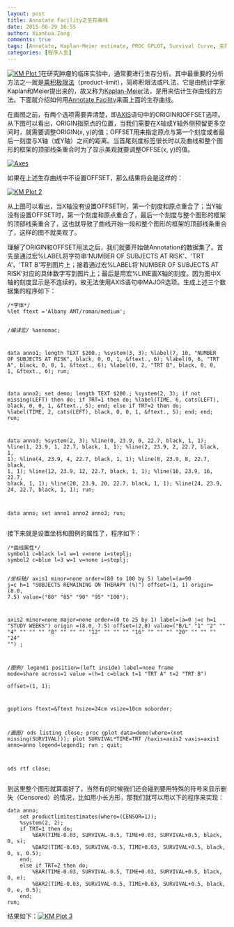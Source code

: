 ```yaml
---
layout: post
title: Annotate Facility之生存曲线
date: 2015-08-29 16:55
author: Xianhua.Zeng
comments: true
tags: [Annotate, Kaplan-Meier estimate, PROC GPLOT, Survival Curve, 生存分析]
categories: [程序人生]
---
```

<p><a href="http://www.xianhuazeng.com/cn/wp-content/uploads/2015/08/KM-Plot-1.jpg"><img class="aligncenter size-full" src="http://www.xianhuazeng.com/cn/wp-content/uploads/2015/08/KM-Plot-1.jpg" alt="KM Plot 1" /></a>在研究肿瘤的临床实验中，通常要进行生存分析。其中最重要的分析方法之一就是<span style="text-decoration: none;"><a href="https://en.wikipedia.org/wiki/Kaplan%E2%80%93Meier_estimator" target="_blank">乘积极限法</a></span>（product-limit），简称积限法或PL法，它是由统计学家Kaplan和Meier提出来的，故又称为<span style="text-decoration: none;"><a href="https://en.wikipedia.org/wiki/Kaplan%E2%80%93Meier_estimator" target="_blank">Kaplan-Meier</a></span>法，是用来估计生存曲线的方法。下面就介绍如何用<span style="text-decoration: none;"><a href="http://support.sas.com/documentation/cdl/en/graphref/63022/HTML/default/viewer.htm#annodata-creating-grelem.htm" target="_blank">Annotate Facility</a></span>来画上面的生存曲线。</p>
<p>在画图之前，有两个选项需要弄清楚，即<span style="text-decoration: none;"><a href="https://support.sas.com/documentation/cdl/en/graphref/63022/HTML/default/viewer.htm#axischap.htm" target="_blank">AXIS</a></span>语句中的ORIGIN和OFFSET选项。从下图可以看出，ORIGIN指原点的位置，当我们需要在X轴或Y轴外侧预留更多空间时，就需要调整ORIGIN(x, y)的值；OFFSET用来指定原点与第一个刻度或者最后一刻度与X轴（或Y轴）之间的距离。当首尾刻度标签很长时以及曲线和整个图形的框架的顶部线条重合时为了显示美观就要调整OFFSE(x, y)的值。</p>
<p><a href="http://www.xianhuazeng.com/cn/wp-content/uploads/2015/08/Axes.jpg"><img class="aligncenter size-full" src="http://www.xianhuazeng.com/cn/wp-content/uploads/2015/08/Axes.jpg" alt="Axes" /></a></p>
<p>如果在上述生存曲线中不设置OFFSET，那么结果将会是这样的：</p>
<p><a href="http://www.xianhuazeng.com/cn/wp-content/uploads/2015/08/KM-Plot-2.jpg"><img class="aligncenter size-full" src="http://www.xianhuazeng.com/cn/wp-content/uploads/2015/08/KM-Plot-2.jpg" alt="KM Plot 2" /></a></p>
<p>从上图可以看出，当X轴没有设置OFFSET时，第一个刻度和原点重合了；当Y轴没有设置OFFSET时，第一个刻度和原点重合了，最后一个刻度与整个图形的框架的顶部线条重合了，这也就导致了曲线开始一段和整个图形的框架的顶部线条重合了，这样的图不就美观了。</p>
<p>理解了ORIGIN和OFFSET用法之后，我们就要开始做Annotation的数据集了。首先是通过宏%LABEL将字符串‘NUMBER OF SUBJECTS AT RISK’、'TRT A'、'TRT B'写到图片上；接着通过宏%LABEL将‘NUMBER OF SUBJECTS AT RISK’对应的具体数字写到图片上；最后是用宏%LINE画X轴的刻度。因为图中X轴的刻度显示是不连续的，故无法使用AXIS语句中MAJOR选项。生成上述三个数据集的程序如下：</p>
<pre><code>/*字体*/
%let ftext ='Albany AMT/roman/medium';

/*编译宏*/
%annomac;

data anno1;
    length TEXT $200.;
    %system(3, 3);
    %label(7, 10, "NUMBER OF SUBJECTS AT RISK", black, 0, 0, 1, &amp;ftext., 6);
    %label(0, 6, "TRT A", black, 0, 0, 1, &amp;ftext., 6);
    %label(0, 2, "TRT B", black, 0, 0, 1, &amp;ftext., 6);
run;

data anno2;
    set demo;
    length TEXT $200.;
    %system(2, 3);
    if not missing(LEFT) then do;
        if TRT=1 then do; %label(TIME, 6, cats(LEFT), black, 0, 0, 1, &amp;ftext., 5); end;
        else if TRT=2 then do; %label(TIME, 2, cats(LEFT), black, 0, 0, 1, &amp;ftext., 5); end;
    end;
run;

data anno3;
    %system(2, 3);
    %line(0, 23.9, 0,  22.7, black, 1, 1);
    %line(1, 23.9, 1,  22.7, black, 1, 1);
    %line(2, 23.9, 2, 22.7, black, 1, 1);
    %line(4, 23.9, 4, 22.7, black, 1, 1);
    %line(8, 23.9, 8, 22.7, black, 1, 1);
    %line(12, 23.9, 12, 22.7, black, 1, 1);
    %line(16, 23.9, 16, 22.7, black, 1, 1);
    %line(20, 23.9, 20, 22.7, black, 1, 1);
    %line(24, 23.9, 24, 22.7, black, 1, 1);
run;

data anno;
    set anno1 anno2 anno3;
run;
</code></pre>
<p>接下来就是设置坐标和图例的属性了，程序如下：</p>
<pre><code>/*曲线属性*/
symbol1 c=black l=1 w=1 v=none i=steplj;
symbol2 c=blue l=3 w=1 v=none i=steplj;

/*坐标轴*/
axis1 minor=none order=(80 to 100 by 5) label=(a=90 j=c h=1 "SUBJECTS REMAINING ON THERAPY (%)")
offset=(1, 1) origin=(8.0, 7.5) value=("80" "85" "90" "95" "100");

axis2 minor=none major=none order=(0 to 25 by 1) label=(a=0 j=c h=1 "STUDY WEEKS")
origin =(8.0, 7.5) offset=(2,0) value=("B/L" "1" "2" "" "4" "" "" "" "8" "" "" "" "12" "" "" "" "16" "" "" "" "20" "" "" "" "24" "") ;

/*图例*/
legend1  position=(left inside) label=none frame mode=share across=1
         value =(h=1 c=black t=1 "TRT A"
                             t=2 "TRT B")  
         offset=(1, 1);

goptions ftext=&amp;ftext hsize=24cm vsize=10cm noborder;

/*画图*/
ods listing close;
proc gplot data=demo(where=(not missing(SURVIVAL)));
    plot SURVIVAL*TIME=TRT
                      /haxis=axis2
                      vaxis=axis1
                      anno=anno
                      legend=legend1;
run ;
quit;

ods rtf close;
</code></pre>
<p>到这里整个图形就算画好了，当然有的时候我们还会碰到要用特殊的符号来显示删失（Censored）的情况，比如用小长方形，那我们就可以用以下的程序来实现：</p>
<pre><code>data anno;
    set productlimitestimates(where=(CENSOR=1));
    %system(2, 2);
    if TRT=1 then do;
        %BAR(TIME-0.03, SURVIVAL-0.5, TIME+0.03, SURVIVAL+0.5, black, 0, s);
        %BAR2(TIME-0.03, SURVIVAL-0.5, TIME+0.03, SURVIVAL+0.5, black, 0, s, 0.5);
    end;
    else if TRT=2 then do;
        %BAR(TIME-0.03, SURVIVAL-0.5, TIME+0.03, SURVIVAL+0.5, black, 0, e);
        %BAR2(TIME-0.03, SURVIVAL-0.5, TIME+0.03, SURVIVAL+0.5, black, 0, e, 0.5);
    end;
run;
</code></pre>
<p>结果如下：<a href="http://www.xianhuazeng.com/cn/wp-content/uploads/2015/08/KM-Plot-3.jpg"><img class="aligncenter size-full" src="http://www.xianhuazeng.com/cn/wp-content/uploads/2015/08/KM-Plot-3.jpg" alt="KM Plot 3" /></a></p>